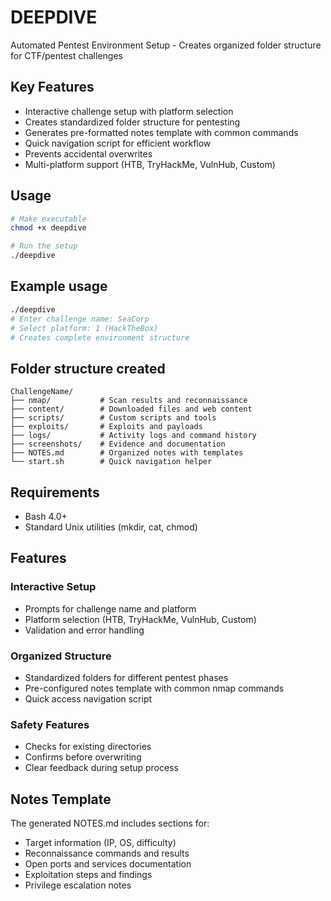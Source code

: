 # DEEPDIVE

Automated Pentest Environment Setup - Creates organized folder structure for CTF/pentest challenges

## Key Features

- Interactive challenge setup with platform selection
- Creates standardized folder structure for pentesting
- Generates pre-formatted notes template with common commands
- Quick navigation script for efficient workflow
- Prevents accidental overwrites
- Multi-platform support (HTB, TryHackMe, VulnHub, Custom)

## Usage

```bash
# Make executable
chmod +x deepdive

# Run the setup
./deepdive
```

## Example usage

```bash
./deepdive
# Enter challenge name: SeaCorp
# Select platform: 1 (HackTheBox)
# Creates complete environment structure
```

## Folder structure created

```
ChallengeName/
├── nmap/           # Scan results and reconnaissance
├── content/        # Downloaded files and web content
├── scripts/        # Custom scripts and tools
├── exploits/       # Exploits and payloads
├── logs/           # Activity logs and command history
├── screenshots/    # Evidence and documentation
├── NOTES.md        # Organized notes with templates
└── start.sh        # Quick navigation helper
```

## Requirements

- Bash 4.0+
- Standard Unix utilities (mkdir, cat, chmod)

## Features

### Interactive Setup
- Prompts for challenge name and platform
- Platform selection (HTB, TryHackMe, VulnHub, Custom)
- Validation and error handling

### Organized Structure
- Standardized folders for different pentest phases
- Pre-configured notes template with common nmap commands
- Quick access navigation script

### Safety Features
- Checks for existing directories
- Confirms before overwriting
- Clear feedback during setup process

## Notes Template

The generated NOTES.md includes sections for:
- Target information (IP, OS, difficulty)
- Reconnaissance commands and results
- Open ports and services documentation
- Exploitation steps and findings
- Privilege escalation notes